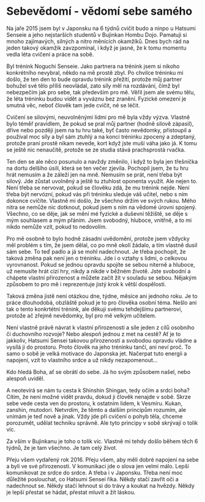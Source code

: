 # Sebevědomí - vědomí sebe samého

Na jaře 2015 jsem byl v Japonsku na 6 týdnů cvičit budo a ninpo u Hatsumi Senseie a jeho nejstarších studentů v Bujinkan Hombu Dojo. Pamatuji si mnoho zajímavých, silných a nitro měnících okamžíků. Dnes bych rád na jeden takový okamžik zavzpomínal, i když je jasné, že k tomu momentu vedla léta cvičení a práce na sobě.

Byl trénink Noguchi Senseie. Jako partnera na trénink jsem si nikoho konkrétního nevybral, někdo na mě prostě zbyl. Po chvilce tréninku mi došlo, že ten den to bude opravdu trénink přežití, protože můj partner bohužel své tělo příliš neovládal, zato síly měl na rozdávání, čímž byl nebezpečím jak pro sebe, tak především pro mě. Věřil jsem ale svému tělu, že léta tréninku budou vidět a vyváznu bez zranění. Fyzické omezení je smutná věc, neboť člověk tam jede cvičit, né se léčit.

Cvičení se silovými, neuvolněnými lidmi pro mě byla vždy výzva. Vlastně bylo téměř pravidlem, že pokud se pral můj partner (hodně silově zápasil), dříve nebo později jsem na tu hru také, byť často nevědomky, přistoupil a používal moc síly a byl sám ztuhlý a na konci tréninku zpocený a zdeptaný, protože praní prostě nikam nevede, kort když jste muší váha jako já. K tomu se ještě nic nenaučítě, protože se ze studia stává prachsprostá rvačka.

Ten den se ale něco posunulo a navždy změnilo, i když to byla jen třešnička na dortu delšího úsilí, která se ten večer zjevila. Pochopil jsem, že tu hru hrát nemusím a že záleží jen na mně. Nemusím se prát, není třeba být silový. Jde zůstat uvolněný a ještě tu ztuhlost oponenta využít. Ale nejen to. Není třeba se nervovat, pokud se člověku zdá, že mu trénink nejde. Není třeba být nervózní, pokud vás při tréninku sleduje váš učitel, nebo s ním dokonce cvičíte. Vlastně mi došlo, že všechno držím ve svých rukou. Mého nitra se nemůže nic dotknout, pokud jsem s ním na vědomé úrovni spojený. Všechno, co se děje, jak se mění mé fyzické a duševní těžiště, se děje s mým souhlasem a mým přáním. Jsem svobodný, hluboce, vnitřně, a to mi nikdo nemůže vzít, pokud to nedovolím.

Pro mě osobně to bylo hodně zásadní uvědomění, protože jsem vždycky měl problém s tím, že jsem dělal, co po mně okolí žádalo, a tím vlastně dusil sám sebe. To teď padlo a já se mohl nadechnout. Je třeba pochopit, že taková změna pak není jen o tréninku. Jde i o vztahy s lidmi, o celkovou vyrovnanost. Pokud se jednou opravdu spojíte se sebou niterně a hluboce, už nemusíte hrát cizí hry, nikdy a nikde v běžném životě. Jste svobodní a chápete vlastní přirozenost a můžete začít žít v souladu se sebou. Nějakým způsobem to pro mě i reprezentuje jistý krok k větší dospělosti.

Taková změna jistě není otázkou dne, týdne, měsíce ani jednoho roku. Je to práce dlouhodobá, obzláště pokud je to pro člověka osobní téma. Nešlo ani tak o tento konkrtétní trénink, ale děkuji svému tehdejšímu partnerovi, protože ač zřejmě nevědomky, byl pro mě velkým učitelem.

Není vlastně právě návrat k vlastní přirozenosti a síle jeden z cílů osobního či duchovního rozvoje? Nebo alespoň jednou z met na cestě? Ať je to jakkoliv, Hatsumi Sensei takovou přirozeností a svobodou opravdu vládne a vysílá ji do prostoru. Proto člověk na jeho tréninku tančí, ani neví proč. To samo o sobě je velká motivace do Japonska jet. Načerpat tuto energii a napojení, vzít to vlastního srdce a už nikdy nezapomenout...

Kdo hledá Boha, ať se obrátí do sebe. Já ho svým způsobem našel, nebo alespoň uviděl.

A neotevírá se nám tu cesta k Shinshin Shingan, tedy očím a srdci boha? Cítím, že není možné vidět pravdu, dokud ji člověk nenajde v sobě. Skrze sebe vede cesta ven do prostoru, k ostatním lidem, k Vesmíru. Kukan, zanshin, mutodori. Netvrdím, že těmto a dalším principům rozumím, ale vnímám je teď nově a jinak. Vždy jde při cvičení o pohyb těla, chceme porozumět, udělat techniku správně. Ale tyto principy v sobě skrývají o tolik víc.

Za vším v Bujinkanu je toho o tolik víc. Vlastně mi tehdy došlo během těch 6 týdnů, že je tam všechno. Je tam celý život.

Přeju všem vydařený rok 2016. Přeju všem, aby měli dobré napojení na sebe a byli ve své přirozenosti. V komunikaci jde o slova jen velmi málo. Lepší komunikovat ze srdce do srdce. A třeba i v Japonsku. Třeba není moc důležité poslouchat, co Hatsumi Sensei říka. Někdy stačí zavřít oči a nadechnout se. Někdy stačí lehnout si do trávy a koukat na hvězdy. Někdy je lepší přestat se hádat, přestat mluvit a žít láskou.
